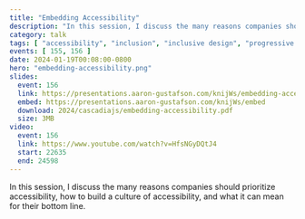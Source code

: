 ```yaml
---
title: "Embedding Accessibility"
description: "In this session, I discuss the many reasons companies should prioritize accessibility, how to build a culture of accessibility, and what it can mean for their bottom line."
category: talk
tags: [ "accessibility", "inclusion", "inclusive design", "progressive enhancement", "user experience" ]
events: [ 155, 156 ]
date: 2024-01-19T00:08:00-0800
hero: "embedding-accessibility.png"
slides:
  event: 156
  link: https://presentations.aaron-gustafson.com/knijWs/embedding-accessibility
  embed: https://presentations.aaron-gustafson.com/knijWs/embed
  download: 2024/cascadiajs/embedding-accessibility.pdf
  size: 3MB
video:
  event: 156
  link: https://www.youtube.com/watch?v=HfsNGyDQtJ4
  start: 22635
  end: 24598
---
```


In this session, I discuss the many reasons companies should prioritize accessibility, how to build a culture of accessibility, and what it can mean for their bottom line.
